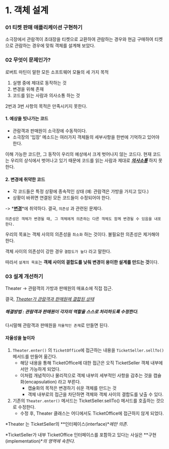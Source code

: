 # 1. 객체 설계


### 01 티켓 판매 애플리케이션 구현하기

소극장에서 관람객이 초대장을 티켓으로 교환하여 관람하는 경우와 현금 구매하여 티켓으로 관람하는 경우에 맞춰 객체를 설계해 보았다.

### 02 무엇이 문제인가?

로버트 마틴이 말한 모든 소프트웨어 모듈의 세 가지 목적

1. 실행 중에 제대로 동작하는 것 
2. 변경을 위해 존재
3. 코드를 읽는 사람과 의사소통 하는 것

2번과 3번 사항의 목적은 만족시키지 못한다.



#### 1. 예상을 빗나가는 코드

 * 관람객과 판매원이 소극장에 수동적이다.
 * 소극장의 '입장' 메소드는 여러가지 객체들의 세부사항을 한번에 기억하고 있어야 한다.

이해 가능한 코드란, 그 동작이 우리의 예상에서 크게 벗어나지 않는 코드다. 현재 코드는 우리의 상식에서 벗어나고 있기 때문에 코드를 읽는 사람과 제대로 ***<u>의사소통</u>*** 하지 못한다.

#### 2. 변경에 취약한 코드

* 각 코드들은 특정 상황에 종속적인 상태 (예: 관람객은 가방을 가지고 있다.)
* 상황이 바뀌면 연결된 모든 코드들이 수정되어야 한다.

-> *<u>**변경**</u>*에 취약하다. 결국, `의존성` 과 관련된 문제다.

	의존성은 객체가 변경될 때, 그 객체에게 의존하는 다른 객체도 함께 변경될 수 있음을 내포한다.



우리의 목표는 객체 사의의 의존성을 `최소화` 하는 것이다. 불필요한 의존성은 제거해야 한다.



객체 사이의 의존성이 강한 경우 `결합도가 높다`  라고 말한다. 



따라서 `설계의 목표`는 **객체 사이의 결합도를 낮춰 변경이 용이한 설계를 만드는 것**이다.



### 03 설계 개선하기

Theater -> 관람객의 가방과 판매원의 매표소에 직접 접근.

결국, *<u>Theater가 관람객과 판매원에 결합된 상태</u>*



##### 해결방법 : 관람객과 판매원이 각자의 역할을 스스로 처리하도록 수정한다.

다시말해 관람객과 판매원을 `자율적인 존재`로 만들면 된다.



#### 자율성을 높이자

1. `Theater.enter()` 의 `TicketOffice`에 접근하는 내용을 `TicketSeller.sellTo()` 메서드를 만들어 옮긴다.
   - 해당 내용을 통해 TicketOffice에 대한 접근은 오직 TicketSeller 객체 내부에서만 가능하게 되었다.
   - 이처럼 개념적이나 물리적으로 객체 내부의 세부적인 사항을 감추는 것을 캡슐화(encapsulation) 라고 부른다.
     - 캡슐화의 목적은 변경하기 쉬운 객체를 만드는 것
     - 객체 내부로의 접근을 차단하면 객체와 객체 사이의 결합도를 낮출 수 있다.
2. 기존의 `Theater.enter()` 메서드는 TicketSeller.sellTo() 메서드를 호출하는 것으로 수정한다.
   - 수정 후, Theater 클래스는 어디에서도 TicketOffice에 접근하지 않게 되었다.



*Theater 는 TicketSeller의 **인터페이스(interface)**에만 의존.*

*TicketSeller가 내부 TicketOffice 인터페이스를 포함하고 있다는 사실은 **구현(implementation)**의 영역에 속한다.*


